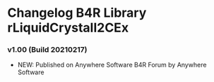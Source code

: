 # Changelog B4R Library rLiquidCrystalI2CEx

### v1.00 (Build 20210217)
* NEW: Published on Anywhere Software B4R Forum by Anywhere Software
